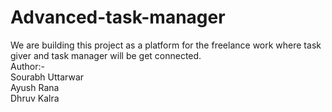 # Advanced-task-manager
We are building this project as a platform for the freelance work where task giver and task manager will be get connected.
<br>
Author:-
<br>
Sourabh Uttarwar
<br>
Ayush Rana
<br>
Dhruv Kalra
